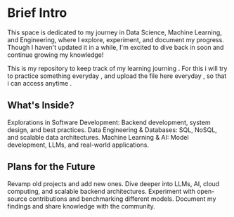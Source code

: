 # Brief Intro

This space is dedicated to my journey in Data Science, Machine Learning, and Engineering, where I explore, experiment, and document my progress. Though I haven't updated it in a while, I'm excited to dive back in soon and continue growing my knowledge!

This is my repository to keep track of my learning journing . 
For this i will try to practice something everyday , and upload the file here everyday , so that i can access anytime .


## What's Inside?
Explorations in Software Development: Backend development, system design, and best practices.
Data Engineering & Databases: SQL, NoSQL, and scalable data architectures.
Machine Learning & AI: Model development, LLMs, and real-world applications.
## Plans for the Future

Revamp old projects and add new ones.
Dive deeper into LLMs, AI, cloud computing, and scalable backend architectures.
Experiment with open-source contributions and benchmarking different models.
Document my findings and share knowledge with the community.
